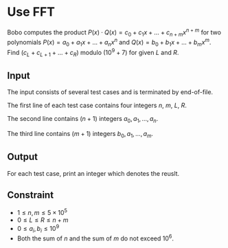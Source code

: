 # Use FFT

Bobo computes the product $P(x) \cdot Q(x) = c_0 + c_1 x + \dots + c_{n + m} x^{n + m}$ for two polynomials $P(x) = a_0 + a_1 x + \dots + a_n x^n$ and $Q(x) = b_0 + b_1 x + \dots + b_m x^m$.
Find $(c_{L} + c_{L + 1} + \dots + c_{R})$ modulo $(10^9+7)$ for given $L$ and $R$.

## Input

The input consists of several test cases and is terminated by end-of-file.

The first line of each test case contains four integers $n$, $m$, $L$, $R$.

The second line contains $(n+1)$ integers $a_0, a_1, \dots, a_n$.

The third line contains $(m+1)$ integers $b_0, a_1, \dots, a_m$.


## Output

For each test case, print an integer which denotes the reuslt.

<!--SAMPLES-->

## Constraint

* $1 \leq n, m \leq 5\times 10^5$
* $0 \leq L \leq R \leq n + m$
* $0 \leq a_i, b_i \leq 10^9$
* Both the sum of $n$ and the sum of $m$ do not exceed $10^6$.
